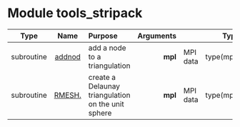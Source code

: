 # Module tools_stripack

| Type | Name | Purpose | Arguments |     | Type | Intent |
| :--: | :--: | :------ | ----: | :-------- | :--: | :----: |
| subroutine | [addnod](https://github.com/JCSDA/saber/tree/develop/src/saber/external/tools_stripack.F90#L107) | add a node to a triangulation | **mpl** |  MPI data |   type(mpl_type) | inout |
| subroutine | [RMESH.](https://github.com/JCSDA/saber/tree/develop/src/saber/external/tools_stripack.F90#L2737) | create a Delaunay triangulation on the unit sphere | **mpl** |  MPI data |   type(mpl_type) | inout |
